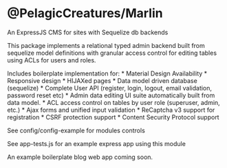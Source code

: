 # @PelagicCreatures/Marlin

An ExpressJS CMS for sites with Sequelize db backends

This package implements a relational typed admin backend built from sequelize model definitions with granular access control for editing tables using ACLs for users and roles.

Includes boilerplate implementation for:
	* Material Design Availability
	* Responsive design
	* HIJAXed pages
	* Data model driven database (sequelize)
	* Complete User API (register, login, logout, email validation, password reset etc)
	* Admin data editing UI suite automatically built from data model.
	* ACL access control on tables by user role (superuser, admin, etc.)
	* Ajax forms and unified input validation
	* ReCaptcha v3 support for registration
	* CSRF protection support
	* Content Security Protocol support

See config/config-example for modules controls

See app-tests.js for an example express app using this module

An example boilerplate blog web app coming soon.
